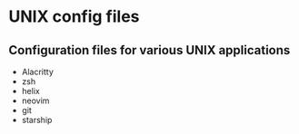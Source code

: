# UNIX config files
## Configuration files for various UNIX applications

* Alacritty
* zsh
* helix
* neovim
* git
* starship

